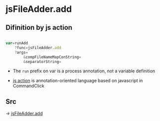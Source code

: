 # jsFileAdder.add

## Difinition by js action

```js.js

var=runAdd
	?func=jsFileAdder.add
	?args=
		&compFileNameMapConString=
		&separatorString=
```

- The `run` prefix on var is a process annotation, not a variable definition

- [js action](#) is annotation-oriented language based on javascript in CommandClick

## Src

-> [jsFileAdder.add](https://github.com/puutaro/CommandClick/blob/master/app/src/main/java/com/puutaro/commandclick/fragment_lib/terminal_fragment/js_interface/toolbar/JsFileAdder.kt#L42)


